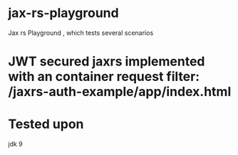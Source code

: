 # jax-rs-playground

Jax rs  Playground , which tests several scenarios

# JWT secured jaxrs implemented with an container request filter: /jaxrs-auth-example/app/index.html


# Tested upon 

jdk 9 
